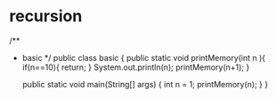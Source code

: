 # recursion
 
 /**
 * basic
 */
public class basic {
    public static void printMemory(int n ){
        if(n==10){
          return;
        }
        System.out.println(n);
        printMemory(n+1);
    }

    public static void main(String[] args) {
        int n = 1;
        printMemory(n);
    }
}
